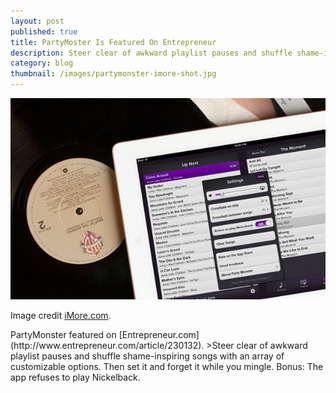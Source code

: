 ```yaml
---
layout: post
published: true
title: PartyMoster Is Featured On Entrepreneur
description: Steer clear of awkward playlist pauses and shuffle shame-inspiring songs with an array of customizable options. Then set it and forget it while you mingle.
category: blog
thumbnail: /images/partymonster-imore-shot.jpg
---
```

<img src="/images/partymonster-imore-shot.jpg" alt="PartyMoster image by iMore.com" />
<p class="image-caption">Image credit <a href="http://www.imore.com/party-monster" title="PartyMoster featured on Entrepreneur.com">iMore.com</a>.</p>
PartyMonster featured on [Entrepreneur.com](http://www.entrepreneur.com/article/230132).
>Steer clear of awkward playlist pauses and shuffle shame-inspiring songs with an array of customizable options. Then set it and forget it while you mingle. Bonus: The app refuses to play Nickelback.